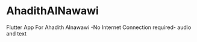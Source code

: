 # AhadithAlNawawi
Flutter App For Ahadith Alnawawi -No Internet Connection required- audio and text
